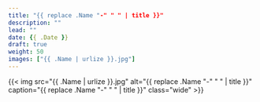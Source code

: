 ```yaml
---
title: "{{ replace .Name "-" " " | title }}"
description: ""
lead: ""
date: {{ .Date }}
draft: true
weight: 50
images: ["{{ .Name | urlize }}.jpg"]
---
```


{{< img src="{{ .Name | urlize }}.jpg" alt="{{ replace .Name "-" " " | title }}" caption="{{ replace .Name "-" " " | title }}" class="wide" >}}
